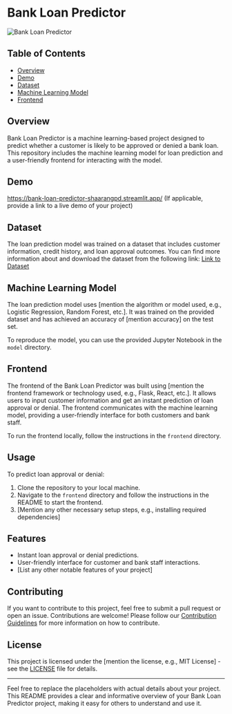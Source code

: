 # Bank Loan Predictor

![Bank Loan Predictor](URL_TO_YOUR_PROJECT_LOGO_OR_BANNER_IMAGE)

## Table of Contents
- [Overview](#overview)
- [Demo](#demo)
- [Dataset](#dataset)
- [Machine Learning Model](#machine-learning-model)
- [Frontend](#frontend)

## Overview
Bank Loan Predictor is a machine learning-based project designed to predict whether a customer is likely to be approved or denied a bank loan. This repository includes the machine learning model for loan prediction and a user-friendly frontend for interacting with the model.

## Demo
https://bank-loan-predictor-shaarangpd.streamlit.app/ (If applicable, provide a link to a live demo of your project)

## Dataset
The loan prediction model was trained on a dataset that includes customer information, credit history, and loan approval outcomes. You can find more information about and download the dataset from the following link:
[Link to Dataset](#)

## Machine Learning Model
The loan prediction model uses [mention the algorithm or model used, e.g., Logistic Regression, Random Forest, etc.]. It was trained on the provided dataset and has achieved an accuracy of [mention accuracy] on the test set.

To reproduce the model, you can use the provided Jupyter Notebook in the `model` directory.

## Frontend
The frontend of the Bank Loan Predictor was built using [mention the frontend framework or technology used, e.g., Flask, React, etc.]. It allows users to input customer information and get an instant prediction of loan approval or denial. The frontend communicates with the machine learning model, providing a user-friendly interface for both customers and bank staff.

To run the frontend locally, follow the instructions in the `frontend` directory.

## Usage
To predict loan approval or denial:

1. Clone the repository to your local machine.
2. Navigate to the `frontend` directory and follow the instructions in the README to start the frontend.
3. [Mention any other necessary setup steps, e.g., installing required dependencies]

## Features
- Instant loan approval or denial predictions.
- User-friendly interface for customer and bank staff interactions.
- [List any other notable features of your project]

## Contributing
If you want to contribute to this project, feel free to submit a pull request or open an issue. Contributions are welcome! Please follow our [Contribution Guidelines](CONTRIBUTING.md) for more information on how to contribute.

## License
This project is licensed under the [mention the license, e.g., MIT License] - see the [LICENSE](LICENSE) file for details.

---

Feel free to replace the placeholders with actual details about your project. This README provides a clear and informative overview of your Bank Loan Predictor project, making it easy for others to understand and use it.
